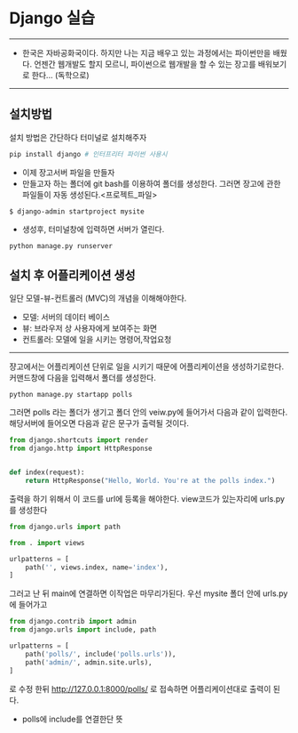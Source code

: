# Django 실습
--- 
- 한국은 자바공화국이다. 하지만 나는 지금 배우고 있는 과정에서는 파이썬만을 배웠다. 언젠간 웹개발도 할지 모르니, 파이썬으로 웹개발을 할 수 있는 장고를 배워보기로 한다... (독학으로)

---
## 설치방법
설치 방법은 간단하다 터미널로 설치해주자
```py
pip install django # 인터프리터 파이썬 사용시
```
- 이제 장고서버 파일을 만들자
- 만들고자 하는 폴더에 git bash를 이용하여 폴더를 생성한다. 그러면 장고에 관한 파일들이 자동 생성된다.<프로젝트_파일>
```
$ django-admin startproject mysite
```
- 생성후, 터미널창에 입력하면 서버가 열린다.
```
python manage.py runserver

```
## 설치 후 어플리케이션 생성

일단 모델-뷰-컨트롤러 (MVC)의 개념을 이해해야한다.
- 모델: 서버의 데이터 베이스
- 뷰: 브라우저 상 사용자에게 보여주는 화면
- 컨트롤러: 모델에 일을 시키는 명령어,작업요청

---
쟝고에서는 어플리케이션 단위로 일을 시키기 때문에 어플리케이션을 생성하기로한다.
커맨드창에 다음을 입력해서 폴더를 생성한다.
```
python manage.py startapp polls
```
그러면 polls 라는 폴더가 생기고 
폴더 안의 veiw.py에 들어가서 다음과 같이 입력한다. 해당서버에 들어오면 다음과 같은 문구가 출력될 것이다.
```py
from django.shortcuts import render
from django.http import HttpResponse


def index(request):
    return HttpResponse("Hello, World. You're at the polls index.")
```
출력을 하기 위해서 이 코드를 url에 등록을 해야한다.
view코드가 있는자리에 urls.py 를 생성한다

```py
from django.urls import path

from . import views

urlpatterns = [
    path('', views.index, name='index'),
]
```
그러고 난 뒤 main에 연결하면 이작업은 마무리가된다.
우선 mysite 폴더 안에 urls.py에 들어가고 

```py
from django.contrib import admin
from django.urls import include, path

urlpatterns = [
    path('polls/', include('polls.urls')),
    path('admin/', admin.site.urls),
]

```
로 수정 한뒤 http://127.0.0.1:8000/polls/ 로 접속하면 어플리케이션대로 출력이 된다.
- polls에 include를 연결한단 뜻
